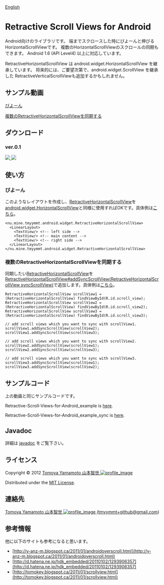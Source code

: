 [English](https://github.com/tmyymmt/Retractive-Scroll-Views-for-Android)

Retractive Scroll Views for Android
======================

Android向けのライブラリです。
端までスクロースした時にびよーんと伸びるHorizontalScrollViewです。
複数のHorizontalScrollViewのスクロールの同期もできます。
Android 1.6 (API Level4) 以上に対応しています。

RetractiveHorizontalScrollView は android.widget.HorizontalScrollView を継承しています。
将来的には、ご要望次第で、android.widget.ScrollView を継承した RetractiveVerticalScrollViewも追加するかもしれません。

サンプル動画
--------

[びよーん](http://www.youtube.com/watch?v=k03AD98olUY)

[複数のRetractiveHorizontalScrollViewを同期する](http://www.youtube.com/watch?v=9KZgaGCwQgI)

ダウンロード
------

### ver.0.1 ###

[ ![](https://github.com/images/modules/download/zip.png) ](https://github.com/tmyymmt/Retractive-Scroll-Views-for-Android/zipball/0.1)
[ ![](https://github.com/images/modules/download/tar.png) ](https://github.com/tmyymmt/Retractive-Scroll-Views-for-Android/zipball/0.1)

使い方
------

### びよーん ###

このようなレイアウトを作成し、[RetractiveHorizontalScrollView][rhsv]を[android.widget.HorizontalScrollView][hsv]と同様に使用すればOKです。具体例は[こちら][ex1]。

	<nu.mine.tmyymmt.android.widget.RetractiveHorizontalScrollView>
	  <LinearLayout>
	    <TextView/> <!-- left side -->
	    <TextView/> <!-- main content -->
	    <TextView/> <!-- right side -->
	  </LinearLayout>
	</nu.mine.tmyymmt.android.widget.RetractiveHorizontalScrollView>

### 複数のRetractiveHorizontalScrollViewを同期する ###

同期したい[RetractiveHorizontalScrollView][rhsv]を[RetractiveHorizontalScrollView#addSyncScrollView(RetractiveHorizontalScrollView syncScrollView)][rhsv]で追加します。具体例は[こちら][ex2]。

	RetractiveHorizontalScrollView scrollView1 = (RetractiveHorizontalScrollView) findViewById(R.id.scroll_view);
	RetractiveHorizontalScrollView scrollView2 = (RetractiveHorizontalScrollView) findViewById(R.id.scroll_view2);
	RetractiveHorizontalScrollView scrollView3 = (RetractiveHorizontalScrollView) findViewById(R.id.scroll_view3);
	
	// add scroll views which you want to sync with scrollView1.
	scrollView1.addSyncScrollView(scrollView2);
	scrollView1.addSyncScrollView(scrollView3);
	
	// add scroll views which you want to sync with scrollView2.
	scrollView2.addSyncScrollView(scrollView1);
	scrollView2.addSyncScrollView(scrollView3);
	
	// add scroll views which you want to sync with scrollView3.
	scrollView3.addSyncScrollView(scrollView1);
	scrollView3.addSyncScrollView(scrollView2);

サンプルコード
--------

上の動画と同じサンプルコードです。

Retractive-Scroll-Views-for-Android_example is [here][ex1].

Retractive-Scroll-Views-for-Android_example_sync is [here][ex2].

Javadoc
--------

詳細は [javadoc][rhsv] をご覧下さい。
  
ライセンス
----------
Copyright &copy; 2012 [ Tomoya Yamamoto 山本智世 ![profile_image] ][aboutme]

Distributed under the [MIT License](http://www.opensource.org/licenses/mit-license.php "MIT License").  

連絡先
--------

[ Tomoya Yamamoto 山本智世 ![profile_image] ][aboutme] (tmyymmt+github@gmail.com)

参考情報
--------

他に以下のサイトも参考になると思います。

- [http://y-anz-m.blogspot.ca/2011/01/androidoverscroll.html](http://y-anz-m.blogspot.ca/2011/01/androidoverscroll.html)
- [http://d.hatena.ne.jp/hdk_embedded/20110102/1293906357](http://d.hatena.ne.jp/hdk_embedded/20110102/1293906357)
- [http://tomokey.blogspot.ca/2011/01/scrollview.html](http://tomokey.blogspot.ca/2011/01/scrollview.html)

[profile_image]: http://tmyymmt.mine.nu/profile/profile-sq_16.png "Profile Image"
[aboutme]: http://about.me/tmyymmt "about me"
[hsv]: http://developer.android.com/reference/android/widget/HorizontalScrollView.html
[rhsv]: http://tmyymmt.github.com/Retractive-Scroll-Views-for-Android/index.html?nu/mine/tmyymmt/android/widget/RetractiveHorizontalScrollView.html
[ex1]: https://github.com/tmyymmt/Retractive-Scroll-Views-for-Android/blob/master/Retractive-Scroll-Views-for-Android_example/
[ex2]: https://github.com/tmyymmt/Retractive-Scroll-Views-for-Android/blob/master/Retractive-Scroll-Views-for-Android_example_sync/
